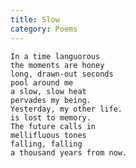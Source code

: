 ```yaml
---
title: Slow
category: Poems
---
```


    In a time languorous
    the moments are honey
    long, drawn-out seconds
    pool around me
    a slow, slow heat
    pervades my being.
    Yesterday, my other life.
    is lost to memory.
    The future calls in
    mellifluous tones
    falling, falling
    a thousand years from now.

